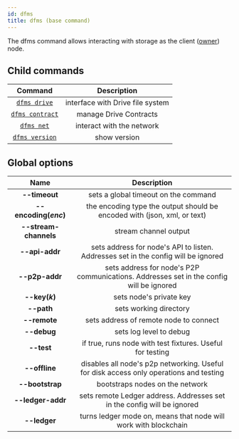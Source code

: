 ```yaml
---
id: dfms
title: dfms (base command)
---
```


The dfms command allows interacting with storage as the client ([owner](../../roles/owner.md)) node.

## Child commands

|            Command             |           Description            |
| :----------------------------: | :------------------------------: |
|    [`dfms drive`](drive.md)    | interface with Drive file system |
| [`dfms contract`](contract.md) |      manage Drive Contracts      |
|      [`dfms net`](net.md)      |    interact with the network     |
|  [`dfms version`](version.md)  |           show version           |

## Global options

|         Name          |                                       Description                                       |
| :-------------------: | :-------------------------------------------------------------------------------------: |
|     **--timeout**     |                          sets a global timeout on the command                           |
| **--encoding(_enc_)** |        the encoding type the output should be encoded with (json, xml, or text)         |
| **--stream-channels** |                                  stream channel output                                  |
|    **--api-addr**     |   sets address for node's API to listen. Addresses set in the config will be ignored    |
|    **--p2p-addr**     | sets address for node's P2P communications. Addresses set in the config will be ignored |
|    **--key(_k_)**     |                                 sets node's private key                                 |
|      **--path**       |                                 sets working directory                                  |
|     **--remote**      |                         sets address of remote node to connect                          |
|      **--debug**      |                                 sets log level to debug                                 |
|      **--test**       |                if true, runs node with test fixtures. Useful for testing                |
|     **--offline**     | disables all node's p2p networking. Useful for disk access only operations and testing  |
|    **--bootstrap**    |                             bootstraps nodes on the network                             |
|   **--ledger-addr**   |         sets remote Ledger address. Addresses set in the config will be ignored         |
|     **--ledger**      |             turns ledger mode on, means that node will work with blockchain             |
